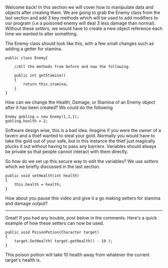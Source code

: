 Welcome back! In this section we will cover how to manipulate data and objects after creating them. We are going to grab the Enemy class from the last section and add 3 key methods which will be used to add modifiers to our program (i.e a poisoned enemy will deal 3 less damage than normal). Without these *setters*, we would have to create a new object reference each time we wanted to alter something.

The Enemy class should look like this, with a few small changes such as adding a getter for stamina.
```
public class Enemy{

    //All the methods from before and now the following.
    
    public int getStamina()
    {
        return this.stamina;
    }
}
```

How can we change the Health, Damage, or Stamina of an Enemy object after it has been created? We could do the following

```
Enemy gobling = new Enemy(1,1,1);
gobling.health = 2;
```

Software design wise, this is a bad idea. Imagine if you were the owner of a tavern and a thief wanted to steal your gold. Normally you would have to take the gold out of your safe, but in this instance the thief just magically plucks it out without having to pass any barriers. Variables should always be private so that people cannot interact with them directly. 

So how do we set up this secure way to edit the variables? We use *setters* which we briefly discussed in the last section. 

```
public void setHealth(int health)
{
    this.health = health;
}
```

How about you pause this video and give it a go making setters for stamina and damage output?

___

Great! If you had any trouble, post below in the comments. Here's a quick example of how these setters can now be used.

```
public void PoisonPotion(Character target)
{
    target.SetHealth( target.getHealth() - 10 );
}
```
This poison poition will take 10 health away from whatever the current target's health is.
